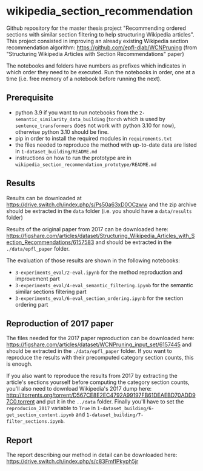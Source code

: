 # wikipedia_section_recommendation

Github repository for the master thesis project "Recommending ordered sections with similar section filtering to help structuring Wikipedia articles". This project consisted in improving an already existing Wikipedia section recommendation algorithm: https://github.com/epfl-dlab/WCNPruning (from "Structuring Wikipedia Articles with Section Recommendations" paper)

The notebooks and folders have numbers as prefixes which indicates in which order they need to be executed. Run the notebooks in order, one at a time (i.e. free memory of a notebook before running the next).

## Prerequisite
- python 3.9 if you want to run notebooks from the `2-semantic_similarity_data_building` (`torch` which is used by `sentence_transformers` does not work with python 3.10 for now), otherwise python 3.10 should be fine.
- pip in order to install the required modules in `requirements.txt`
- the files needed to reproduce the method with up-to-date data are listed in `1-dataset_building/README.md`
- instructions on how to run the prototype are in `wikipedia_section_recommendation_prototype/README.md`

## Results
Results can be downloaded at https://drive.switch.ch/index.php/s/Ps50a63xD0OCzww and the zip archive should be extracted in the `data` folder (i.e. you should have a `data/results` folder)

Results of the original paper from 2017 can be downloaded here: https://figshare.com/articles/dataset/Structuring_Wikipedia_Articles_with_Section_Recommendations/6157583 and should be extracted in the `./data/epfl_paper` folder.

The evaluation of those results are shown in the following notebooks:

- `3-experiments_eval/2-eval.ipynb` for the method reproduction and improvement part
- `3-experiments_eval/4-eval_semantic_filtering.ipynb` for the semantic similar sections filtering part
- `3-experiments_eval/6-eval_section_ordering.ipynb` for the section ordering part


## Reproduction of 2017 paper
The files needed for the 2017 paper reproduction can be downloaded here: https://figshare.com/articles/dataset/WCNPruning_input_set/6157445 and should be extracted in the `./data/epfl_paper` folder. If you want to reproduce the results with their precomputed category section counts, this is enough.

If you also want to reproduce the results from 2017 by extracting the article's sections yourself before computing the category section counts, you'll also need to download Wikipedia's 2017 dump here: http://itorrents.org/torrent/D567CE8E2EC4792A99197FB61DEAEBD70ADD97C0.torrent and put it in the `../data` folder. Finally you'll have to set the `reproducion_2017` variable to `True` in `1-dataset_building/6-get_section_content.ipynb` and `1-dataset_building/7-filter_sections.ipynb`.

## Report
The report describing our method in detail can be downloaded here: https://drive.switch.ch/index.php/s/c83FmfIPkyph5jr